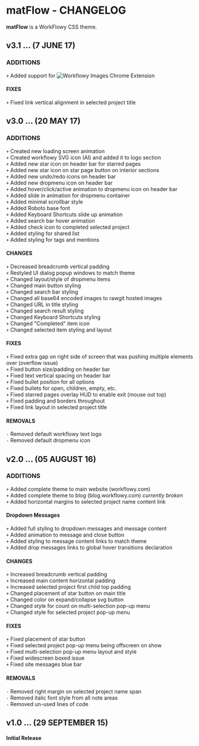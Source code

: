 # matFlow - CHANGELOG
**matFlow** is a WorkFlowy CSS theme.

## v3.1 ... (7 JUNE 17)

### ADDITIONS
`+` Added support for ![Workflowy Images](https://chrome.google.com/webstore/detail/workflowy-images/cnecfoeoohjnimhbcojcdfhhdllgleck) Chrome Extension  

#### FIXES
`+` Fixed link vertical alignment in selected project title  

## v3.0 ... (20 MAY 17)

### ADDITIONS
`+` Created new loading screen animation  
`+` Created workflowy SVG icon (AI) and added it to logo section  
`+` Added new star icon on header bar for starred pages  
`+` Added new star icon on star page button on interior sections  
`+` Added new undo/redo icons on header bar    
`+` Added new dropmenu icon on header bar    
`+` Added hover/click/active animation to dropmenu icon on header bar    
`+` Added slide in animation for dropmenu container   
`+` Added minimal scrollbar style  
`+` Added Roboto base font  
`+` Added Keyboard Shortcuts slide up animation  
`+` Added search bar hover animation  
`+` Added check icon to completed selected project   
`+` Added styling for shared list   
`+` Added styling for tags and mentions   

#### CHANGES
`+` Decreased breadcrumb vertical padding   
`+` Restyled UI dialog popup windows to match theme  
`+` Changed layout/style of dropmenu items  
`+` Changed main button styling  
`+` Changed search bar styling  
`+` Changed all base64 encoded images to rawgit hosted images  
`+` Changed URL in title styling  
`+` Changed search result styling  
`+` Changed Keyboard Shortcuts styling  
`+` Changed "Completed" item icon  
`+` Changed selected item styling and layout  

#### FIXES
`+` Fixed extra gap on right side of screen that was pushing multiple elements over (overflow issue)  
`+` Fixed button size/padding on header bar  
`+` Fixed text vertical spacing on header bar  
`+` Fixed bullet position for all options  
`+` Fixed bullets for open, children, empty, etc.  
`+` Fixed starred pages overlay HUD to enable exit (mouse out top)  
`+` Fixed padding and borders throughout  
`+` Fixed link layout in selected project title  

#### REMOVALS
`-` Removed default workflowy text logo  
`-` Removed default dropmenu icon  

## v2.0 ... (05 AUGUST 16)

### ADDITIONS
`+` Added complete theme to main website (workflowy.com)  
`+` Added complete theme to blog (blog.workflowy.com) *currently broken*  
`+` Added horizontal margins to selected project name content link  

#### Dropdown Messages
`+` Added full styling to dropdown messages and message content  
`+` Added animation to message and close button  
`+` Added styling to message content links to match theme  
`+` Added drop messages links to global hover transitions declaration  

#### CHANGES
`+` Increased breadcrumb vertical padding  
`+` Increased main content horizontal padding  
`+` Increased selected project first child top padding  
`+` Changed placement of star button on main title  
`+` Changed color on expand/collapse svg button  
`+` Changed style for count on multi-selection pop-up menu  
`+` Changed style for selected project pop-up menu  

#### FIXES
`+` Fixed placement of star button  
`+` Fixed selected project pop-up menu being offscreen on show  
`+` Fixed multi-selection pop-up menu layout and style  
`+` Fixed widescreen boxed issue  
`+` Fixed site messages blue bar  

#### REMOVALS
`-` Removed right margin on selected project name span  
`-` Removed italic font style from all note areas  
`-` Removed un-used lines of code  

## v1.0 ... (29 SEPTEMBER 15)

#### Initial Release

